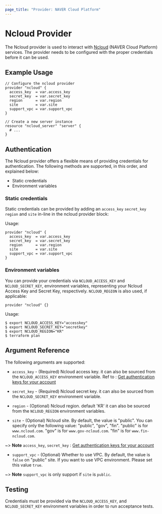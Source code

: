 ```yaml
---
page_title: "Provider: NAVER Cloud Platform"
---
```


# Ncloud Provider

The Ncloud provider is used to interact with
[Ncloud](https://www.ncloud.com) (NAVER Cloud Platform) services.
The provider needs to be configured with the proper credentials before it can be used.


## Example Usage

```hcl
// Configure the ncloud provider
provider "ncloud" {
  access_key  = var.access_key
  secret_key  = var.secret_key
  region      = var.region
  site        = var.site
  support_vpc = var.support_vpc
}

// Create a new server instance
resource "ncloud_server" "server" {
  # ...
}
```

## Authentication


The Ncloud provider offers a flexible means of providing credentials for authentication.
The following methods are supported, in this order, and explained below:

- Static credentials
- Environment variables

### Static credentials

Static credentials can be provided by adding an `access_key` `secret_key` `region` and `site` in-line in the
ncloud provider block:

Usage:

```hcl
provider "ncloud" {
  access_key  = var.access_key
  secret_key  = var.secret_key
  region      = var.region
  site        = var.site
  support_vpc = var.support_vpc
}
```


### Environment variables

You can provide your credentials via `NCLOUD_ACCESS_KEY` and `NCLOUD_SECRET_KEY`,
environment variables, representing your Ncloud Access Key and Secret Key, respectively.
`NCLOUD_REGION` is also used, if applicable:

```hcl
provider "ncloud" {}
```

Usage:

```shell
$ export NCLOUD_ACCESS_KEY="accesskey"
$ export NCLOUD_SECRET_KEY="secretkey"
$ export NCLOUD_REGION="KR"
$ terraform plan
```


## Argument Reference

The following arguments are supported:

* `access_key` - (Required) Ncloud access key.
  it can also be sourced from the `NCLOUD_ACCESS_KEY` environment variable.
  Ref to : [Get authentication keys for your account](http://docs.ncloud.com/en/api_new/api_new-1-1.html#preparation)

* `secret_key` - (Required) Ncloud secret key.
  it can also be sourced from the `NCLOUD_SECRET_KEY` environment variable.

* `region` - (Optional) Ncloud region. default 'KR'
  it can also be sourced from the `NCLOUD_REGION` environment variables.

* `site` - (Optional) Ncloud site. By default, the value is "public". You can specify only the following value: "public", "gov", "fin". "public" is for `www.ncloud.com`. "gov" is for `www.gov-ncloud.com`. "fin" is for `www.fin-ncloud.com`.

~> **Note** `access_key`, `secret_key` : [Get authentication keys for your account](http://docs.ncloud.com/en/api_new/api_new-1-1.html#preparation)

* `support_vpc` - (Optional) Whether to use VPC. By default, the value is `false` on "public" site. If you want to use VPC environment. Please set this value `true`.  

~> **Note** `support_vpc` is only support if `site` is `public`.

## Testing

Credentials must be provided via the `NCLOUD_ACCESS_KEY`, and `NCLOUD_SECRET_KEY` environment variables in order to run acceptance tests.




